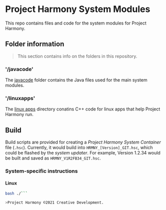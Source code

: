 # Project Harmony System Modules

This repo contains files and code for the system modules for Project Harmony.

## Folder information

>This section contains info on the folders in this repository.

### '/javacode'

The [javacode](./javacode) folder contains the Java files used for the main system modules.

### '/linuxapps'

The [linux apps](./linuxapps) directory conatins C++ code for linux apps that help Project Harmony run.

## Build

Build scripts are provided for creating a _Project Harmony System Container_ file (`.hsc`). Currently, it would build into `HRMNY_[Version]_GIT.hsc`, which could be flashed by the _system updater_. For example, Version 1.2.34 would be built and saved as `HRMNY_V1R2FB34_GIT.hsc`.

### System-specific instructions

#### Linux
```sh
bash ./```

>Project Harmony ©2021 Creative Development.
